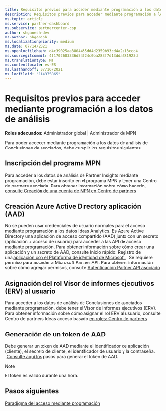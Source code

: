 ```yaml
---
title: Requisitos previos para acceder mediante programación a los datos de análisis
description: Requisitos previos para acceder mediante programación a los datos de análisis
ms.topic: article
ms.service: partner-dashboard
ms.subservice: partnercenter-csp
author: shganesh-dev
ms.author: shganesh
ms.localizationpriority: medium
ms.date: 07/14/2021
ms.openlocfilehash: d4c39025aa3804435dd4d2359b93cd4a2e13ccc4
ms.sourcegitcommit: 4f1702683336d54f24c0ba283f7d13dda581923d
ms.translationtype: MT
ms.contentlocale: es-ES
ms.lasthandoff: 07/16/2021
ms.locfileid: "114375865"
---
```

# <a name="prerequisites-to-programmatically-access-analytics-data"></a>Requisitos previos para acceder mediante programación a los datos de análisis

**Roles adecuados:** Administrador global | Administrador de MPN

Para poder acceder mediante programación a los datos de análisis de Conclusiones de asociados, debe cumplir los requisitos siguientes.

## <a name="mpn-program-enrollment"></a>Inscripción del programa MPN

Para acceder a los datos de análisis de Partner Insights mediante programación, debe estar inscrito en el programa MPN y tener una Centro de partners asociada. Para obtener información sobre cómo hacerlo, [consulte Creación de una cuenta de MPN en Centro de partners](mpn-create-a-partner-center-account.md)

## <a name="create-azure-active-directory-aad-application"></a>Creación Azure Active Directory aplicación (AAD)

No se pueden usar credenciales de usuario normales para el acceso mediante programación a los datos Ideas Analytics. Es Azure Active Directory una aplicación de acceso compartido (AAD) junto con un secreto (aplicación + acceso de usuario) para acceder a las API de acceso mediante programación. Para obtener información sobre cómo crear una aplicación y un secreto de AAD, consulte Inicio rápido: Registro de una [aplicación con el Plataforma de identidad de Microsoft.](/azure/active-directory/develop/quickstart-register-app)   Se requiere permiso para acceder a Microsoft Partner API. Para obtener información sobre cómo agregar permisos, consulte [Autenticación Partner API asociado](/partner/develop/api-authentication#application-and-user-access)

## <a name="assign-executive-report-viewer-erv-role-to-the-user"></a>Asignación del rol Visor de informes ejecutivos (ERV) al usuario

Para acceder a los datos de análisis de Conclusiones de asociados mediante programación, debe tener el Visor de informes ejecutivos (ERV). Para obtener información sobre cómo asignar el rol ERV al usuario, consulte Centro de partners Ideas acceso basado [en roles: Centro de partners](insights-roles.md)

## <a name="generate-an-aad-token"></a>Generación de un token de AAD

Debe generar un token de AAD mediante el identificador de aplicación (cliente), el secreto de cliente, el identificador de usuario y la contraseña.   [Consulte aquí los](insights-programmatic-first-api-call.md#token-generation) pasos para generar el token de AAD.

> [!Note]
> El token es válido durante una hora.

## <a name="next-steps"></a>Pasos siguientes
[Paradigma del acceso mediante programación](insights-programmatic-access-paradigm.md)